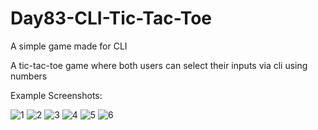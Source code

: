 # Day83-CLI-Tic-Tac-Toe
A simple game made for CLI

A tic-tac-toe game where both users can select their inputs via cli using numbers

Example Screenshots:

![1](https://github.com/batgit39/Day83-CLI-Tic-Tac-Toe/assets/86790253/66a6a08b-e79a-4494-a4f8-249083346734)
![2](https://github.com/batgit39/Day83-CLI-Tic-Tac-Toe/assets/86790253/bd4897cc-924b-43b6-b512-70613c6fdf03)
![3](https://github.com/batgit39/Day83-CLI-Tic-Tac-Toe/assets/86790253/bb09f655-ab6b-423a-97a7-28128d2400d4)
![4](https://github.com/batgit39/Day83-CLI-Tic-Tac-Toe/assets/86790253/f9297712-ce29-4c08-a2d2-ab8606115d6a)
![5](https://github.com/batgit39/Day83-CLI-Tic-Tac-Toe/assets/86790253/faa1fda7-e708-472e-b0da-a202480972de)
![6](https://github.com/batgit39/Day83-CLI-Tic-Tac-Toe/assets/86790253/8efca7ea-e807-4657-8a5f-0fbad0b82a95)
